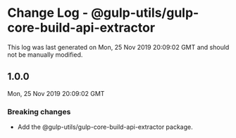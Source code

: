 # Change Log - @gulp-utils/gulp-core-build-api-extractor

This log was last generated on Mon, 25 Nov 2019 20:09:02 GMT and should not be manually modified.

## 1.0.0
Mon, 25 Nov 2019 20:09:02 GMT

### Breaking changes

- Add the @gulp-utils/gulp-core-build-api-extractor package.

